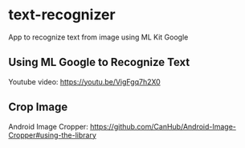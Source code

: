# text-recognizer
App to recognize text from image using ML Kit Google

## Using ML Google to Recognize Text
Youtube video: https://youtu.be/VigFgq7h2X0

## Crop Image
Android Image Cropper: https://github.com/CanHub/Android-Image-Cropper#using-the-library